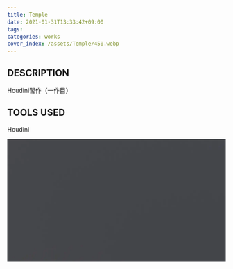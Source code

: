 ```yaml
---
title: Temple
date: 2021-01-31T13:33:42+09:00
tags:
categories: works
cover_index: /assets/Temple/450.webp
---
```


## DESCRIPTION
Houdini習作（一作目）

## TOOLS USED
Houdini

![](/assets/Temple/01.webp)